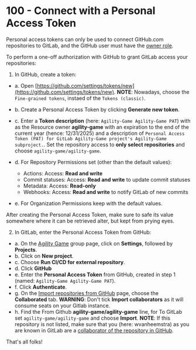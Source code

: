 # 100 - Connect with a Personal Access Token

Personal access tokens can only be used to connect GitHub.com repositories to GitLab, and the GitHub user must have the [owner role](https://docs.github.com/en/get-started/learning-about-github/access-permissions-on-github).

To perform a one-off authorization with GitHub to grant GitLab access your repositories:

1. In GitHub, create a token:
   
  - a. Open [https://github.com/settings/tokens/new](https://github.com/settings/tokens/new). **NOTE**: Nowadays, choose the ```Fine-grained tokens```, instaed of the ```Tokens (classic)```.
  
  - b. Create a Personal Access Token by clicking **Generate new token**.
  
  - c. Enter a **Token description** (here: ```Agility-Game Agility-Game PAT```) with as the Resource owner **agility-game** with an expiration to the end of the current year (hence: 12/31/2025) and a description of ```Personal Access Token (PAT) for GitLab Agility-Game project's Agility-Game subproject.```. Set the repository access to **only select repositories** and choose ```agility-game/agility-game```.
    
  - d. For Repository Permissions set (other than the default values):
    - Actions: Access: **Read and write**
    - Commit statuses: Access: **Read and write** to update commit statuses
    - Metadata: Access: **Read-only**
    - Webhooks: Access: **Read and write** to notify GitLab of new commits
       
  - e. For Organization Permissions keep with the default values.

After creating the Personal Access Token, make sure to safe its value somewhere where it can be retrieved alter, but kept from prying eyes.

2. In GitLab, enter the Personal Access Token from GitHub:
  - a. On the [Agility Game](https://gitlab.com/agility-game) group page, click on **Settings**, followed by **Projects**.
  - b. Click on **New project**.
  - c. Choose **Run CI/CD for external repository**.
  - d. Click **GitHub**
  - e. Enter the **Personal Access Token** from GitHub, created in step 1 (named: ```Agility-Game Agility-Game PAT```).
  - f. Click **Authenticate**.
  - g. On the [Import repositories from GitHub](https://gitlab.com/import/github/status) page, choose the **Collaborated** tab. **WARNING**: Don't tick **Import collaborators** as it will consume seats on your Gitlab instance.
  - h. Find the From Github **agility-game/agility-game** line, for To GitLab set ```agility-game/agility-game``` and choose **Import**. **NOTE**: If this repository is not listed, make sure that you (here: wvanheemstra) as you are known in GitLab are a [collaborator of the repository in GitHub](https://github.com/agility-game/agility-game/settings/access?guidance_task=).

That's all folks!
